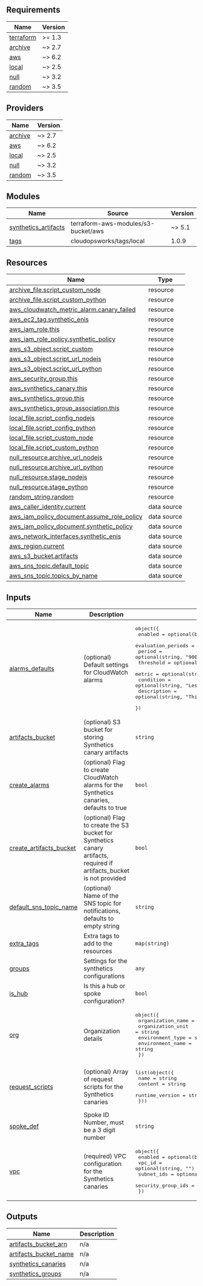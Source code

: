 ## Requirements

| Name | Version |
|------|---------|
| <a name="requirement_terraform"></a> [terraform](#requirement\_terraform) | >= 1.3 |
| <a name="requirement_archive"></a> [archive](#requirement\_archive) | ~> 2.7 |
| <a name="requirement_aws"></a> [aws](#requirement\_aws) | ~> 6.2 |
| <a name="requirement_local"></a> [local](#requirement\_local) | ~> 2.5 |
| <a name="requirement_null"></a> [null](#requirement\_null) | ~> 3.2 |
| <a name="requirement_random"></a> [random](#requirement\_random) | ~> 3.5 |

## Providers

| Name | Version |
|------|---------|
| <a name="provider_archive"></a> [archive](#provider\_archive) | ~> 2.7 |
| <a name="provider_aws"></a> [aws](#provider\_aws) | ~> 6.2 |
| <a name="provider_local"></a> [local](#provider\_local) | ~> 2.5 |
| <a name="provider_null"></a> [null](#provider\_null) | ~> 3.2 |
| <a name="provider_random"></a> [random](#provider\_random) | ~> 3.5 |

## Modules

| Name | Source | Version |
|------|--------|---------|
| <a name="module_synthetics_artifacts"></a> [synthetics\_artifacts](#module\_synthetics\_artifacts) | terraform-aws-modules/s3-bucket/aws | ~> 5.1 |
| <a name="module_tags"></a> [tags](#module\_tags) | cloudopsworks/tags/local | 1.0.9 |

## Resources

| Name | Type |
|------|------|
| [archive_file.script_custom_node](https://registry.terraform.io/providers/hashicorp/archive/latest/docs/resources/file) | resource |
| [archive_file.script_custom_python](https://registry.terraform.io/providers/hashicorp/archive/latest/docs/resources/file) | resource |
| [aws_cloudwatch_metric_alarm.canary_failed](https://registry.terraform.io/providers/hashicorp/aws/latest/docs/resources/cloudwatch_metric_alarm) | resource |
| [aws_ec2_tag.synthetic_enis](https://registry.terraform.io/providers/hashicorp/aws/latest/docs/resources/ec2_tag) | resource |
| [aws_iam_role.this](https://registry.terraform.io/providers/hashicorp/aws/latest/docs/resources/iam_role) | resource |
| [aws_iam_role_policy.synthetic_policy](https://registry.terraform.io/providers/hashicorp/aws/latest/docs/resources/iam_role_policy) | resource |
| [aws_s3_object.script_custom](https://registry.terraform.io/providers/hashicorp/aws/latest/docs/resources/s3_object) | resource |
| [aws_s3_object.script_url_nodejs](https://registry.terraform.io/providers/hashicorp/aws/latest/docs/resources/s3_object) | resource |
| [aws_s3_object.script_url_python](https://registry.terraform.io/providers/hashicorp/aws/latest/docs/resources/s3_object) | resource |
| [aws_security_group.this](https://registry.terraform.io/providers/hashicorp/aws/latest/docs/resources/security_group) | resource |
| [aws_synthetics_canary.this](https://registry.terraform.io/providers/hashicorp/aws/latest/docs/resources/synthetics_canary) | resource |
| [aws_synthetics_group.this](https://registry.terraform.io/providers/hashicorp/aws/latest/docs/resources/synthetics_group) | resource |
| [aws_synthetics_group_association.this](https://registry.terraform.io/providers/hashicorp/aws/latest/docs/resources/synthetics_group_association) | resource |
| [local_file.script_config_nodejs](https://registry.terraform.io/providers/hashicorp/local/latest/docs/resources/file) | resource |
| [local_file.script_config_python](https://registry.terraform.io/providers/hashicorp/local/latest/docs/resources/file) | resource |
| [local_file.script_custom_node](https://registry.terraform.io/providers/hashicorp/local/latest/docs/resources/file) | resource |
| [local_file.script_custom_python](https://registry.terraform.io/providers/hashicorp/local/latest/docs/resources/file) | resource |
| [null_resource.archive_url_nodejs](https://registry.terraform.io/providers/hashicorp/null/latest/docs/resources/resource) | resource |
| [null_resource.archive_url_python](https://registry.terraform.io/providers/hashicorp/null/latest/docs/resources/resource) | resource |
| [null_resource.stage_nodejs](https://registry.terraform.io/providers/hashicorp/null/latest/docs/resources/resource) | resource |
| [null_resource.stage_python](https://registry.terraform.io/providers/hashicorp/null/latest/docs/resources/resource) | resource |
| [random_string.random](https://registry.terraform.io/providers/hashicorp/random/latest/docs/resources/string) | resource |
| [aws_caller_identity.current](https://registry.terraform.io/providers/hashicorp/aws/latest/docs/data-sources/caller_identity) | data source |
| [aws_iam_policy_document.assume_role_policy](https://registry.terraform.io/providers/hashicorp/aws/latest/docs/data-sources/iam_policy_document) | data source |
| [aws_iam_policy_document.synthetic_policy](https://registry.terraform.io/providers/hashicorp/aws/latest/docs/data-sources/iam_policy_document) | data source |
| [aws_network_interfaces.synthetic_enis](https://registry.terraform.io/providers/hashicorp/aws/latest/docs/data-sources/network_interfaces) | data source |
| [aws_region.current](https://registry.terraform.io/providers/hashicorp/aws/latest/docs/data-sources/region) | data source |
| [aws_s3_bucket.artifacts](https://registry.terraform.io/providers/hashicorp/aws/latest/docs/data-sources/s3_bucket) | data source |
| [aws_sns_topic.default_topic](https://registry.terraform.io/providers/hashicorp/aws/latest/docs/data-sources/sns_topic) | data source |
| [aws_sns_topic.topics_by_name](https://registry.terraform.io/providers/hashicorp/aws/latest/docs/data-sources/sns_topic) | data source |

## Inputs

| Name | Description | Type | Default | Required |
|------|-------------|------|---------|:--------:|
| <a name="input_alarms_defaults"></a> [alarms\_defaults](#input\_alarms\_defaults) | (optional) Default settings for CloudWatch alarms | <pre>object({<br/>    enabled            = optional(bool, true)<br/>    evaluation_periods = optional(string, "1")<br/>    period             = optional(string, "900")<br/>    threshold          = optional(string, "90")<br/>    metric             = optional(string, "SuccessPercent")<br/>    condition          = optional(string, "LessThanThreshold")<br/>    description        = optional(string, "This alarm is triggered when the canary fails.")<br/>  })</pre> | `{}` | no |
| <a name="input_artifacts_bucket"></a> [artifacts\_bucket](#input\_artifacts\_bucket) | (optional) S3 bucket for storing Synthetics canary artifacts | `string` | `""` | no |
| <a name="input_create_alarms"></a> [create\_alarms](#input\_create\_alarms) | (optional) Flag to create CloudWatch alarms for the Synthetics canaries, defaults to true | `bool` | `true` | no |
| <a name="input_create_artifacts_bucket"></a> [create\_artifacts\_bucket](#input\_create\_artifacts\_bucket) | (optional) Flag to create the S3 bucket for Synthetics canary artifacts, required if artifacts\_bucket is not provided | `bool` | `false` | no |
| <a name="input_default_sns_topic_name"></a> [default\_sns\_topic\_name](#input\_default\_sns\_topic\_name) | (optional) Name of the SNS topic for notifications, defaults to empty string | `string` | `""` | no |
| <a name="input_extra_tags"></a> [extra\_tags](#input\_extra\_tags) | Extra tags to add to the resources | `map(string)` | `{}` | no |
| <a name="input_groups"></a> [groups](#input\_groups) | Settings for the synthetics configurations | `any` | `[]` | no |
| <a name="input_is_hub"></a> [is\_hub](#input\_is\_hub) | Is this a hub or spoke configuration? | `bool` | `false` | no |
| <a name="input_org"></a> [org](#input\_org) | Organization details | <pre>object({<br/>    organization_name = string<br/>    organization_unit = string<br/>    environment_type  = string<br/>    environment_name  = string<br/>  })</pre> | n/a | yes |
| <a name="input_request_scripts"></a> [request\_scripts](#input\_request\_scripts) | (optional) Array of request scripts for the Synthetics canaries | <pre>list(object({<br/>    name            = string<br/>    content         = string<br/>    runtime_version = string<br/>  }))</pre> | `[]` | no |
| <a name="input_spoke_def"></a> [spoke\_def](#input\_spoke\_def) | Spoke ID Number, must be a 3 digit number | `string` | `"001"` | no |
| <a name="input_vpc"></a> [vpc](#input\_vpc) | (required) VPC configuration for the Synthetics canaries | <pre>object({<br/>    enabled            = optional(bool, true)<br/>    vpc_id             = optional(string, "")<br/>    subnet_ids         = optional(list(string), [])<br/>    security_group_ids = optional(list(string), [])<br/>  })</pre> | n/a | yes |

## Outputs

| Name | Description |
|------|-------------|
| <a name="output_artifacts_bucket_arn"></a> [artifacts\_bucket\_arn](#output\_artifacts\_bucket\_arn) | n/a |
| <a name="output_artifacts_bucket_name"></a> [artifacts\_bucket\_name](#output\_artifacts\_bucket\_name) | n/a |
| <a name="output_synthetics_canaries"></a> [synthetics\_canaries](#output\_synthetics\_canaries) | n/a |
| <a name="output_synthetics_groups"></a> [synthetics\_groups](#output\_synthetics\_groups) | n/a |
